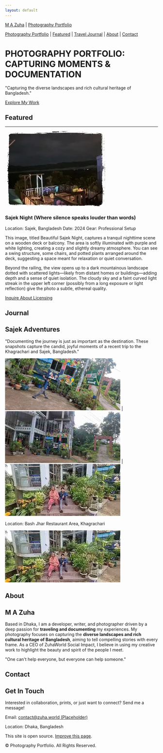 ```yaml
---
layout: default
---
```


[M A Zuha](https://armandsl.github.io) | [Photography Portfolio](./)

[Photography Portfolio](./)     | [Featured](#featured) | [Travel Journal](#journal) | [About](#about) | [Contact](#contact)


PHOTOGRAPHY PORTFOLIO: CAPTURING MOMENTS & DOCUMENTATION
========================================================

"Capturing the diverse landscapes and rich cultural heritage of Bangladesh."

[Explore My Work](#featured)

## Featured
--------------------------

![Featured Photo: Beautiful Sajek Night](assets/img/the-sajek-night-with-border.jpg)

### Sajek Night (Where silence speaks louder than words)

Location: Sajek, Bangladesh Date: 2024 Gear: Professional Setup

This image, titled Beautiful Sajek Night, captures a tranquil nighttime scene on a wooden deck or balcony. The area is softly illuminated with purple and white lighting, creating a cozy and slightly dreamy atmosphere. You can see a swing structure, some chairs, and potted plants arranged around the deck, suggesting a space meant for relaxation or quiet conversation.

Beyond the railing, the view opens up to a dark mountainous landscape dotted with scattered lights—likely from distant homes or buildings—adding depth and a sense of quiet isolation. The cloudy sky and a faint curved light streak in the upper left corner (possibly from a long exposure or light reflection) give the photo a subtle, ethereal quality.

[Inquire About Licensing](#contact)

## Journal
Sajek Adventures
--------------------------------

"Documenting the journey is just as important as the destination. These snapshots capture the candid, joyful moments of a recent trip to the Khagrachari and Sajek, Bangladesh."

![Travel Snapshot 1: Pointing at the Bash Jhar Restaurant sign.](/assets/img/pointing-bashJhar-restaurant-sign.jpg) | ![Travel Snapshot 2: Peace sign pose outside the restaurant.](/assets/img/peace-sign-pose-outside-at-the-restaurant.jpg) | ![Travel Snapshot 3: Outside the restaurant.](/assets/img/my-family-photo.jpg)

Location: Bash Jhar Restaurant Area, Khagrachari

![My Family Photo](https://raw.githubusercontent.com/armandsl/photography-portfolio/refs/heads/main/assets/img/my-family-photo.jpg)

## About
M A Zuha
--------------

Based in Dhaka, I am a developer, writer, and photographer driven by a deep passion for **traveling and documenting** my experiences. My photography focuses on capturing the **diverse landscapes and rich cultural heritage of Bangladesh**, aiming to tell compelling stories with every frame. As a CEO of ZuhaWorld Social Impact, I believe in using my creative work to highlight the beauty and spirit of the people I meet.

"One can't help everyone, but everyone can help someone."

## Contact
Get In Touch
------------

Interested in collaboration, prints, or just want to connect? Send me a message!

Email: [contact@zuha.world (Placeholder)](mailto:contact@portfolio.zuha.site)

Location: Dhaka, Bangladesh

This site is open source. [Improve this page](https://github.com/armandsl/armandsl.github.io/edit/photography-portfolio/main/index.md).

© Photography Portfolio. All Rights Reserved.


